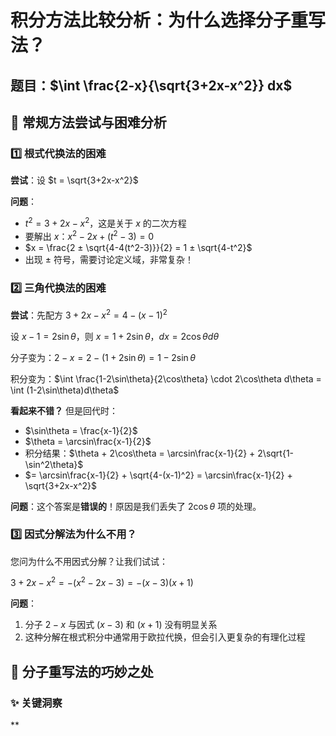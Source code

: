 # 积分方法比较分析：为什么选择分子重写法？

## 题目：$\int \frac{2-x}{\sqrt{3+2x-x^2}} dx$

## 🎯 常规方法尝试与困难分析

### 1️⃣ 根式代换法的困难

**尝试**：设 $t = \sqrt{3+2x-x^2}$

**问题**：
- $t^2 = 3+2x-x^2$，这是关于 $x$ 的二次方程
- 要解出 $x$：$x^2 - 2x + (t^2-3) = 0$
- $x = \frac{2 ± \sqrt{4-4(t^2-3)}}{2} = 1 ± \sqrt{4-t^2}$
- 出现 $±$ 符号，需要讨论定义域，非常复杂！

### 2️⃣ 三角代换法的困难

**尝试**：先配方 $3+2x-x^2 = 4-(x-1)^2$

设 $x-1 = 2\sin\theta$，则 $x = 1+2\sin\theta$，$dx = 2\cos\theta d\theta$

分子变为：$2-x = 2-(1+2\sin\theta) = 1-2\sin\theta$

积分变为：$\int \frac{1-2\sin\theta}{2\cos\theta} \cdot 2\cos\theta d\theta = \int (1-2\sin\theta)d\theta$

**看起来不错？** 但是回代时：
- $\sin\theta = \frac{x-1}{2}$
- $\theta = \arcsin\frac{x-1}{2}$
- 积分结果：$\theta + 2\cos\theta = \arcsin\frac{x-1}{2} + 2\sqrt{1-\sin^2\theta}$
- $= \arcsin\frac{x-1}{2} + \sqrt{4-(x-1)^2} = \arcsin\frac{x-1}{2} + \sqrt{3+2x-x^2}$

**问题**：这个答案是**错误的**！原因是我们丢失了 $2\cos\theta$ 项的处理。

### 3️⃣ 因式分解法为什么不用？

您问为什么不用因式分解？让我们试试：

$3+2x-x^2 = -(x^2-2x-3) = -(x-3)(x+1)$

**问题**：
1. 分子 $2-x$ 与因式 $(x-3)$ 和 $(x+1)$ 没有明显关系
2. 这种分解在根式积分中通常用于欧拉代换，但会引入更复杂的有理化过程

## 🎯 分子重写法的巧妙之处

### ✨ 关键洞察

**
